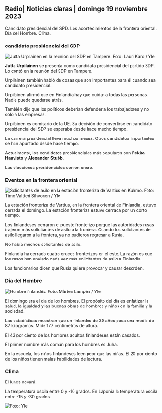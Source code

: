 ## Radio\| Noticias claras \| domingo 19 noviembre 2023

Candidato presidencial del SPD. Los acontecimientos de la frontera oriental. Día del Hombre. Clima.

### candidato presidencial del SDP

![Jutta Urpilainen en la reunión del SDP en Tampere. Foto: Lauri Karo / Yle](https://images.cdn.yle.fi/image/upload/c_crop,h_3078,w_5472,x_0,y_536/ar_1.7777777777777777,c_fill,g_faces,h_675,w_1200/dpr_1.0/q_auto:eco/f_auto/fl_lossy/v1700390392/39-12029436559e5d3e7734)

**Jutta Urpilainen** se presenta como candidata presidencial del partido SDP. Lo contó en la reunión del SDP en Tampere.

Urpilainen también habló de cosas que son importantes para él cuando sea candidato presidencial.

Urpilainen afirmó que en Finlandia hay que cuidar a todas las personas. Nadie puede quedarse atrás.

También dijo que los políticos deberían defender a los trabajadores y no sólo a las empresas.

Urpilainen es comisario de la UE. Su decisión de convertirse en candidato presidencial del SDP se esperaba desde hace mucho tiempo.

La carrera presidencial lleva muchos meses. Otros candidatos importantes se han apuntado desde hace tiempo.

Actualmente, los candidatos presidenciales más populares son **Pekka Haavisto** y **Alexander** **Stubb**.

Las elecciones presidenciales son en enero.

### Eventos en la frontera oriental

![Solicitantes de asilo en la estación fronteriza de Vartius en Kuhmo. Foto: Timo Valtteri Sihvonen / Yle](https://images.cdn.yle.fi/image/upload/c_crop,h_2312,w_4110,x_1360,y_535/ar_1.7777777777777777,c_fill,g_faces,h_675,w_1200/dpr_1.0/q_auto:eco/f_auto/fl_lossy/v1700313355/39-12026836558740e2c62a)

La estación fronteriza de Vartius, en la frontera oriental de Finlandia, estuvo cerrada el domingo. La estación fronteriza estuvo cerrada por un corto tiempo.

Los finlandeses cerraron el puesto fronterizo porque las autoridades rusas trajeron más solicitantes de asilo a la frontera. Cuando los solicitantes de asilo llegaron a la frontera, ya no pudieron regresar a Rusia.

No había muchos solicitantes de asilo.

Finlandia ha cerrado cuatro cruces fronterizos en el este. La razón es que los rusos han enviado cada vez más solicitantes de asilo a Finlandia.

Los funcionarios dicen que Rusia quiere provocar y causar desorden.

### Día del Hombre

![Hombre finlandés. Foto: Mårten Lampén / Yle](https://images.cdn.yle.fi/image/upload/c_crop,h_3375,w_6000,x_0,y_164/ar_1.7777777777777777,c_fill,g_faces,h_675,w_1200/dpr_1.0/q_auto:eco/f_auto/fl_lossy/v1700042381/39-1200843655493de62883)

El domingo era el día de los hombres. El propósito del día es enfatizar la salud, la igualdad y las buenas obras de hombres y niños en la familia y la sociedad.

Las estadísticas muestran que un finlandés de 30 años pesa una media de 87 kilogramos. Mide 177 centímetros de altura.

El 43 por ciento de los hombres adultos finlandeses están casados.

El primer nombre más común para los hombres es Juha.

En la escuela, los niños finlandeses leen peor que las niñas. El 20 por ciento de los niños tienen malas habilidades de lectura.

### Clima

El lunes nevará.

La temperatura oscila entre 0 y -10 grados. En Laponia la temperatura oscila entre -15 y -30 grados.

![ Foto: Yle](https://images.cdn.yle.fi/image/upload/c_crop,h_1080,w_1919,x_0,y_0/ar_1.7777777777777777,c_fill,g_faces,h_675,w_1200/dpr_1.0/q_auto:eco/f_auto/fl_lossy/v1700408413/39-1203034655a2c36dc32d)